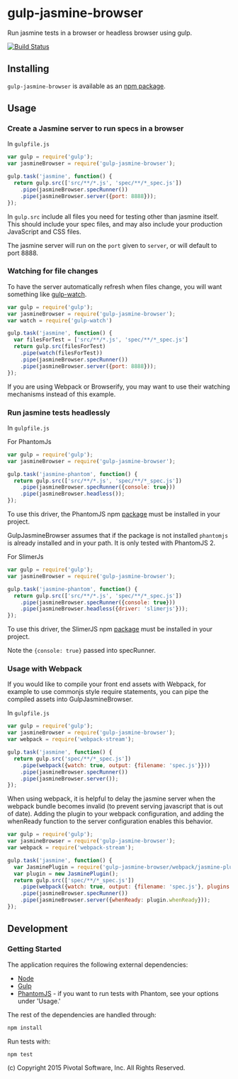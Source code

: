 # gulp-jasmine-browser

Run jasmine tests in a browser or headless browser using gulp.

[![Build Status](https://travis-ci.org/jasmine/gulp-jasmine-browser.svg?branch=master)](https://travis-ci.org/jasmine/gulp-jasmine-browser)

## Installing
`gulp-jasmine-browser` is available as an
[npm package](https://www.npmjs.com/package/gulp-jasmine-browser).

## Usage

### Create a Jasmine server to run specs in a browser

In `gulpfile.js`

```js
var gulp = require('gulp');
var jasmineBrowser = require('gulp-jasmine-browser');

gulp.task('jasmine', function() {
  return gulp.src(['src/**/*.js', 'spec/**/*_spec.js'])
    .pipe(jasmineBrowser.specRunner())
    .pipe(jasmineBrowser.server({port: 8888}));
});
```
In `gulp.src` include all files you need for testing other than jasmine itself.
This should include your spec files, and may also include your production JavaScript and
CSS files.

The jasmine server will run on the `port` given to `server`, or will default to port 8888.

### Watching for file changes

To have the server automatically refresh when files change, you will want something like [gulp-watch](https://github.com/floatdrop/gulp-watch).

```js
var gulp = require('gulp');
var jasmineBrowser = require('gulp-jasmine-browser');
var watch = require('gulp-watch')

gulp.task('jasmine', function() {
  var filesForTest = ['src/**/*.js', 'spec/**/*_spec.js'] 
  return gulp.src(filesForTest)
    .pipe(watch(filesForTest))
    .pipe(jasmineBrowser.specRunner())
    .pipe(jasmineBrowser.server({port: 8888}));
});
```

If you are using Webpack or Browserify, you may want to use their watching mechanisms instead of this example.

### Run jasmine tests headlessly

In `gulpfile.js`

For PhantomJs
```js
var gulp = require('gulp');
var jasmineBrowser = require('gulp-jasmine-browser');

gulp.task('jasmine-phantom', function() {
  return gulp.src(['src/**/*.js', 'spec/**/*_spec.js'])
    .pipe(jasmineBrowser.specRunner({console: true}))
    .pipe(jasmineBrowser.headless());
});
```

To use this driver, the PhantomJS npm [package](https://www.npmjs.com/package/phantomjs) must be installed in your project.

GulpJasmineBrowser assumes that if the package is not installed `phantomjs` is already installed and in your path.
It is only tested with PhantomJS 2.

For SlimerJs
```js
var gulp = require('gulp');
var jasmineBrowser = require('gulp-jasmine-browser');

gulp.task('jasmine-phantom', function() {
  return gulp.src(['src/**/*.js', 'spec/**/*_spec.js'])
    .pipe(jasmineBrowser.specRunner({console: true}))
    .pipe(jasmineBrowser.headless({driver: 'slimerjs'}));
});
```

To use this driver, the SlimerJS npm [package](https://www.npmjs.com/package/slimerjs) must be installed in your project.

Note the `{console: true}` passed into specRunner.



### Usage with Webpack

If you would like to compile your front end assets with Webpack, for example to use
commonjs style require statements, you can pipe the compiled assets into
GulpJasmineBrowser.

In `gulpfile.js`

```js
var gulp = require('gulp');
var jasmineBrowser = require('gulp-jasmine-browser');
var webpack = require('webpack-stream');

gulp.task('jasmine', function() {
  return gulp.src('spec/**/*_spec.js'])
    .pipe(webpack({watch: true, output: {filename: 'spec.js'}}))
    .pipe(jasmineBrowser.specRunner())
    .pipe(jasmineBrowser.server());
});
```

When using webpack, it is helpful to delay the jasmine server when the webpack bundle becomes invalid (to prevent serving
javascript that is out of date).  Adding the plugin to your webpack configuration, and adding the whenReady function to
the server configuration enables this behavior. 

```js
var gulp = require('gulp');
var jasmineBrowser = require('gulp-jasmine-browser');
var webpack = require('webpack-stream');

gulp.task('jasmine', function() {
  var JasminePlugin = require('gulp-jasmine-browser/webpack/jasmine-plugin');
  var plugin = new JasminePlugin();
  return gulp.src(['spec/**/*_spec.js'])
    .pipe(webpack({watch: true, output: {filename: 'spec.js'}, plugins: [plugin]}))
    .pipe(jasmineBrowser.specRunner())
    .pipe(jasmineBrowser.server({whenReady: plugin.whenReady}));
});
```

## Development
### Getting Started
The application requires the following external dependencies:
* [Node](https://nodejs.org/)
* [Gulp](http://gulpjs.com/)
* [PhantomJS](http://phantomjs.org/) - if you want to run tests with Phantom, see your options under 'Usage.'

The rest of the dependencies are handled through:
```bash
npm install
```

Run tests with:
```bash
npm test
```

(c) Copyright 2015 Pivotal Software, Inc. All Rights Reserved.
